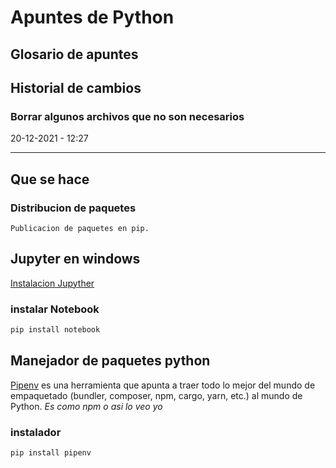 # Apuntes de Python

## Glosario de apuntes

## Historial de cambios

### Borrar algunos archivos que no son necesarios

20-12-2021 - 12:27

---

## Que se hace

### Distribucion de paquetes

    Publicacion de paquetes en pip.

## Jupyter en windows

[Instalacion Jupyther](https://jupyter.org/install)

### instalar Notebook

```bash
pip install notebook
```

## Manejador de paquetes python

[Pipenv](https://pipenv-es.readthedocs.io/es/latest/) es una herramienta que apunta a traer todo lo mejor del mundo de empaquetado (bundler, composer, npm, cargo, yarn, etc.) al mundo de Python.
_Es como npm o asi lo veo yo_

### instalador

```bash
pip install pipenv
```
